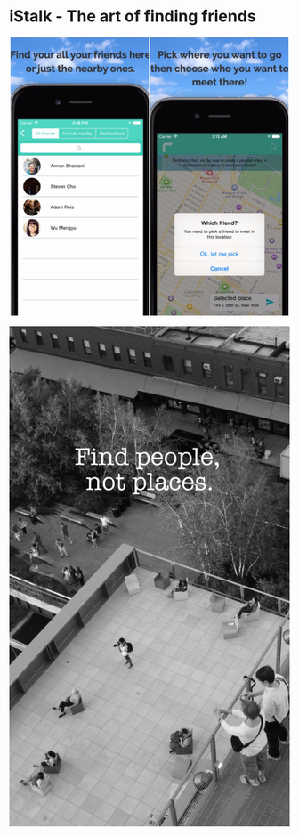 # iStalk - The art of finding friends

![Alt text](https://github.com/PhaelIshall/iStalk---The-art-of-finding-friends/blob/master/istalk.jpg)  

![Alt text](https://github.com/PhaelIshall/iStalk---The-art-of-finding-friends/blob/master/stalk.jpg)
